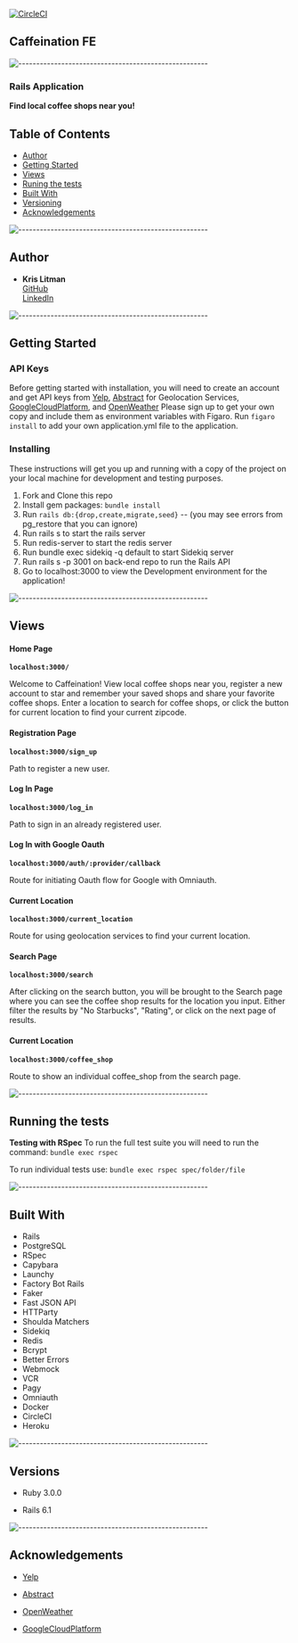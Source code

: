 [![CircleCI](https://circleci.com/gh/krislitman/caffeination_fe.svg?style=shield)](https://circleci.com/gh/krislitman/caffeination_fe)

## Caffeination FE
![-----------------------------------------------------](https://raw.githubusercontent.com/andreasbm/readme/master/assets/lines/cloudy.png)

### Rails Application

**Find local coffee shops near you!**

## Table of Contents

  - [Author](#author)
  - [Getting Started](#getting-started)
  - [Views](#views)
  - [Runing the tests](#running-the-tests)
  - [Built With](#built-with)
  - [Versioning](#versions)
  - [Acknowledgements](#acknowledgements)

![-----------------------------------------------------](https://raw.githubusercontent.com/andreasbm/readme/master/assets/lines/cloudy.png)
## Author

  - **Kris Litman**<br>
    [GitHub](https://github.com/krislitman)<br>
    [LinkedIn](https://www.linkedin.com/in/kris-litman/)

![-----------------------------------------------------](https://raw.githubusercontent.com/andreasbm/readme/master/assets/lines/cloudy.png)
## Getting Started

### API Keys

Before getting started with installation, you will need to create an account and get API keys from
[Yelp](https://fusion.yelp.com/), [Abstract](https://www.abstractapi.com/) for Geolocation Services, [GoogleCloudPlatform](https://cloud.google.com/), and [OpenWeather](https://openweathermap.org/api/geocoding-api)
Please sign up to get your own copy and include them as environment variables with Figaro.
Run `figaro install` to add your own application.yml file to the application.

### Installing

These instructions will get you up and running with a copy of the project on
your local machine for development and testing purposes.

1. Fork and Clone this repo
2. Install gem packages: `bundle install`
3. Run `rails db:{drop,create,migrate,seed}` -- (you may see errors from pg_restore that you can ignore)
4. Run rails s to start the rails server
5. Run redis-server to start the redis server
6. Run bundle exec sidekiq -q default to start Sidekiq server
7. Run rails s -p 3001 on back-end repo to run the Rails API
8. Go to localhost:3000 to view the Development environment for the application!

![-----------------------------------------------------](https://raw.githubusercontent.com/andreasbm/readme/master/assets/lines/cloudy.png)
## Views

#### Home Page
**`localhost:3000/`**
<p>
  Welcome to Caffeination! View local coffee shops near you, register a new account to star and remember your saved shops and share your favorite coffee shops. Enter a location to search for coffee shops, or click the button for current location to find your current zipcode.
</p>

#### Registration Page
**`localhost:3000/sign_up`**
<p>
  Path to register a new user.
</p>

#### Log In Page
**`localhost:3000/log_in`**
<p>
  Path to sign in an already registered user.
</p>

#### Log In with Google Oauth
**`localhost:3000/auth/:provider/callback`**
<p>
  Route for initiating Oauth flow for Google with Omniauth.
</p>

#### Current Location
**`localhost:3000/current_location`**
<p>
  Route for using geolocation services to find your current location.
</p>

#### Search Page
**`localhost:3000/search`**
<p>
  After clicking on the search button, you will be brought to the Search page where you can see the coffee shop results for the location you input. Either filter the results by "No Starbucks", "Rating", or click on the next page of results.
</p>

#### Current Location
**`localhost:3000/coffee_shop`**
<p>
  Route to show an individual coffee_shop from the search page.
</p>

![-----------------------------------------------------](https://raw.githubusercontent.com/andreasbm/readme/master/assets/lines/cloudy.png)
## Running the tests

**Testing with RSpec**
To run the full test suite you will need to run the command:
`bundle exec rspec`

To run individual tests use:
`bundle exec rspec spec/folder/file`

![-----------------------------------------------------](https://raw.githubusercontent.com/andreasbm/readme/master/assets/lines/cloudy.png)
## Built With

- Rails
- PostgreSQL
- RSpec
- Capybara
- Launchy
- Factory Bot Rails
- Faker
- Fast JSON API
- HTTParty
- Shoulda Matchers
- Sidekiq
- Redis
- Bcrypt
- Better Errors
- Webmock
- VCR
- Pagy
- Omniauth
- Docker
- CircleCI
- Heroku

![-----------------------------------------------------](https://raw.githubusercontent.com/andreasbm/readme/master/assets/lines/cloudy.png)
## Versions

- Ruby 3.0.0

- Rails 6.1

![-----------------------------------------------------](https://raw.githubusercontent.com/andreasbm/readme/master/assets/lines/cloudy.png)
## Acknowledgements

- [Yelp](https://www.yelp.com/developers/)

- [Abstract](https://www.abstractapi.com/)

- [OpenWeather](https://openweathermap.org/api/geocoding-api)

- [GoogleCloudPlatform](https://cloud.google.com/)
